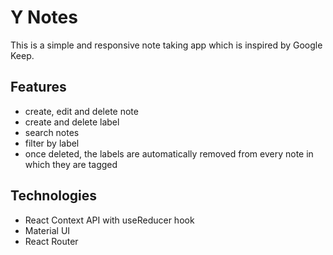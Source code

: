 # Y Notes

This is a simple and responsive note taking app which is inspired by Google Keep.

## Features

-   create, edit and delete note
-   create and delete label
-   search notes
-   filter by label
-   once deleted, the labels are automatically removed from every note in which they are tagged

## Technologies

-   React Context API with useReducer hook
-   Material UI
-   React Router
